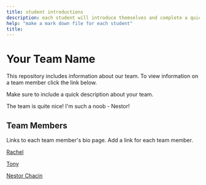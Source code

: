 ```yaml
---
title: student introductions
description: each student will introduce themselves and complete a quick bio
help: "make a mark down file for each student"
title: 
---
```


# Your Team Name

This repository includes information about our team. To view information on a team member click the link below.

Make sure to include a quick description about your team.

The team is quite nice! I'm such a noob - Nestor!

## Team Members

Links to each team member's bio page. Add a link for each team member.


[Rachel](/Rachel.md)

[Tony](/Tony.md)

[Nestor Chacin](/Nestor.md)


